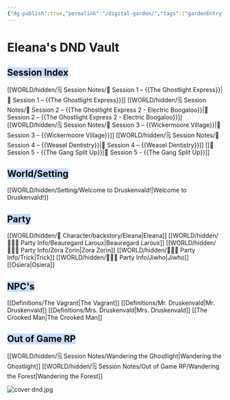 ```yaml
---
{"dg-publish":true,"permalink":"/digital-garden/","tags":["gardenEntry"]}
---
```


# Eleana's DND Vault

## <mark style="background: #ADCCFFA6;">Session Index</mark>
[[WORLD/hidden/🗒️ Session Notes/📖 Session 1 – {{The Ghostlight Express}}\|📖 Session 1 – {{The Ghostlight Express}}]] 
[[WORLD/hidden/🗒️ Session Notes/📖 Session 2 – {{The Ghostlight Express 2 - Electric Boogaloo}}\|📖 Session 2 – {{The Ghostlight Express 2 - Electric Boogaloo}}]]
[[WORLD/hidden/🗒️ Session Notes/📖 Session 3 – {{Wickermoore Village}}\|📖 Session 3 – {{Wickermoore Village}}]]
[[WORLD/hidden/🗒️ Session Notes/📖 Session 4 – {{Weasel Dentistry}}\|📖 Session 4 – {{Weasel Dentistry}}]]
[[📖 Session 5 - {{The Gang Split Up}}\|📖 Session 5 - {{The Gang Split Up}}]]
## <mark style="background: #ADCCFFA6;">World/Setting</mark>
[[WORLD/hidden/Setting/Welcome to Druskenvald!\|Welcome to Druskenvald!]]

## <mark style="background: #ADCCFFA6;">Party</mark>
[[WORLD/hidden/🧬 Character/backstory/Eleana\|Eleana]]
[[WORLD/hidden/🧑‍🤝‍🧑 Party Info/Beauregard Laroux\|Beauregard Laroux]]
[[WORLD/hidden/🧑‍🤝‍🧑 Party Info/Zora Zorin\|Zora Zorin]]
[[WORLD/hidden/🧑‍🤝‍🧑 Party Info/Trick\|Trick]]
[[WORLD/hidden/🧑‍🤝‍🧑 Party Info/Jiwho\|Jiwho]]
[[Osiera\|Osiera]]

## <mark style="background: #ADCCFFA6;">NPC's</mark>
[[Definitions/The Vagrant\|The Vagrant]]
[[Definitions/Mr. Druskenvald\|Mr. Druskenvald]]
[[Definitions/Mrs. Druskenvald\|Mrs. Druskenvald]]
[[The Crooked Man\|The Crooked Man]]
## <mark style="background: #ADCCFFA6;">Out of Game RP</mark>
[[WORLD/hidden/🗒️ Session Notes/Wandering the Ghostlight\|Wandering the Ghostlight]]
[[WORLD/hidden/🗒️ Session Notes/Out of Game RP/Wandering the Forest\|Wandering the Forest]]

![cover dnd.jpg](/img/user/Images/cover%20dnd.jpg)